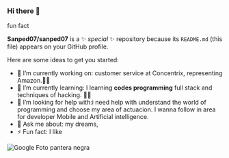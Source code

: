 ### Hi there 👋
fun fact

**Sanped07/sanped07** is a ✨ _special_ ✨ repository because its `README.md` (this file) appears on your GitHub profile.

Here are some ideas to get you started:

- 🔭 I’m currently working on: customer service at Concentrix, representing Amazon.:man_astronaut:
- 🌱 I’m currently learning: I learning **codes programming** full stack and techniques of hacking. :man_technologist:	
- 🤔 I’m looking for help with:i need help with understand the world of programming and choose my area of actuacion. I wanna follow in area for developer Mobile and Artificial intelligence.
- 💬 Ask me about: my dreams,  
- ⚡ Fun fact: I like 

![Google Foto pantera negra](https://conexaoplaneta.com.br/wp-content/uploads/2020/08/chadwick-boseman-pantera-negra-0.jpg)


